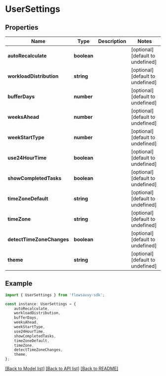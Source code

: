 # UserSettings


## Properties

Name | Type | Description | Notes
------------ | ------------- | ------------- | -------------
**autoRecalculate** | **boolean** |  | [optional] [default to undefined]
**workloadDistribution** | **string** |  | [optional] [default to undefined]
**bufferDays** | **number** |  | [optional] [default to undefined]
**weeksAhead** | **number** |  | [optional] [default to undefined]
**weekStartType** | **number** |  | [optional] [default to undefined]
**use24HourTime** | **boolean** |  | [optional] [default to undefined]
**showCompletedTasks** | **boolean** |  | [optional] [default to undefined]
**timeZoneDefault** | **string** |  | [optional] [default to undefined]
**timeZone** | **string** |  | [optional] [default to undefined]
**detectTimeZoneChanges** | **boolean** |  | [optional] [default to undefined]
**theme** | **string** |  | [optional] [default to undefined]

## Example

```typescript
import { UserSettings } from 'flowsavvy-sdk';

const instance: UserSettings = {
    autoRecalculate,
    workloadDistribution,
    bufferDays,
    weeksAhead,
    weekStartType,
    use24HourTime,
    showCompletedTasks,
    timeZoneDefault,
    timeZone,
    detectTimeZoneChanges,
    theme,
};
```

[[Back to Model list]](../README.md#documentation-for-models) [[Back to API list]](../README.md#documentation-for-api-endpoints) [[Back to README]](../README.md)

